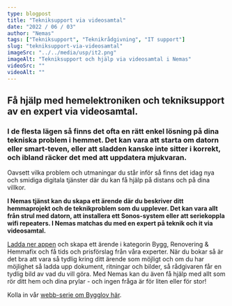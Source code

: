 ```yaml
---
type: blogpost
title: "Tekniksupport via videosamtal"
date: "2022 / 06 / 03"
author: "Nemas"
tags: ["Tekniksupport", "Teknikrådgivning", "IT support"]
slug: "tekniksupport-via-videosamtal"
imageSrc: "../../media/usp/it2.png"
imageAlt: "Tekniksupport och hjälp via videosamtal i Nemas"
videoSrc: ""
videoAlt: ""
---
```


## Få hjälp med hemelektroniken och tekniksupport av en expert via videosamtal.

### I de flesta lägen så finns det ofta en rätt enkel lösning på dina tekniska problem i hemmet. Det kan vara att starta om datorn eller smart-teven, eller att sladden kanske inte sitter i korrekt, och ibland räcker det med att uppdatera mjukvaran.

Oavsett vilka problem och utmaningar du står inför så finns det idag nya och smidiga digitala tjänster där du kan få hjälp på distans och på dina villkor.

**I Nemas tjänst kan du skapa ett ärende där du beskriver ditt hemmaprojekt och de teknikproblem som du upplever. Det kan vara allt från strul med datorn, att installera ett Sonos-system eller att seriekoppla wifi repeaters. I Nemas matchas du med en expert på teknik och it via videosamtal.**

[Ladda ner appen](http://onelink.to/vnfhfu) och skapa ett ärende i kategorin Bygg, Renovering & Hemmafix och få tids och prisförslag från våra experter.
När du bokar så är det bra att vara så tydlig kring ditt ärende som möjligt och om du har möjlighet så ladda upp dokument, ritningar och bilder, så rådgivaren får en tydlig bild av vad du vill göra.
Med Nemas kan du även få hjälp med allt som rör ditt hem och dina prylar - och ingen fråga är för liten eller för stor!

Kolla in vår [webb-serie om Bygglov här](https://www.youtube.com/watch?v=TJjUxsgpQEI&list=PL2ur86GK9RMzzu68njd-Y2iNJmgP74YtC).
